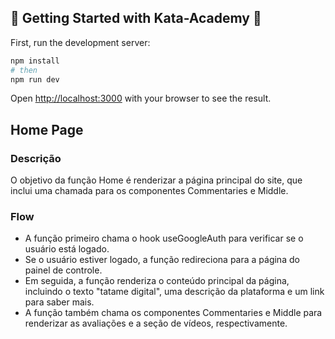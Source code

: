 
## 🥋 Getting Started with Kata-Academy 🥋

First, run the development server:
```bash
npm install
# then
npm run dev
```



Open [http://localhost:3000](http://localhost:3000) with your browser to see the result.

## Home Page ##

### Descrição ###
O objetivo da função Home é renderizar a página principal do site, que inclui uma chamada para os componentes Commentaries e Middle.

### Flow ###
- A função primeiro chama o hook useGoogleAuth para verificar se o usuário está logado.
- Se o usuário estiver logado, a função redireciona para a página do painel de controle.
- Em seguida, a função renderiza o conteúdo principal da página, incluindo o texto "tatame digital", uma descrição da plataforma e um link para saber mais.
- A função também chama os componentes Commentaries e Middle para renderizar as avaliações e a seção de vídeos, respectivamente.
